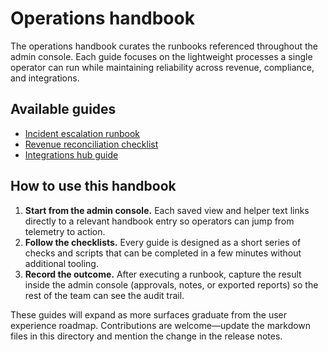 # Operations handbook

The operations handbook curates the runbooks referenced throughout the admin console. Each guide focuses on the
lightweight processes a single operator can run while maintaining reliability across revenue, compliance, and
integrations.

## Available guides

- [Incident escalation runbook](incident-escalation.md)
- [Revenue reconciliation checklist](revenue-reconciliation.md)
- [Integrations hub guide](integrations-hub.md)

## How to use this handbook

1. **Start from the admin console.** Each saved view and helper text links directly to a relevant handbook entry so
   operators can jump from telemetry to action.
2. **Follow the checklists.** Every guide is designed as a short series of checks and scripts that can be completed in
   a few minutes without additional tooling.
3. **Record the outcome.** After executing a runbook, capture the result inside the admin console (approvals, notes, or
   exported reports) so the rest of the team can see the audit trail.

These guides will expand as more surfaces graduate from the user experience roadmap. Contributions are welcome—update the
markdown files in this directory and mention the change in the release notes.
